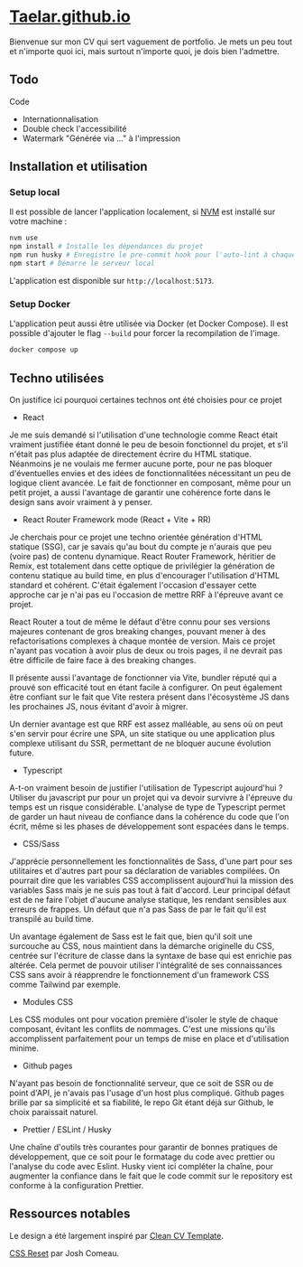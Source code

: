# [Taelar.github.io](https://taelar.github.io/)

Bienvenue sur mon CV qui sert vaguement de portfolio. Je mets un peu tout et n'importe quoi ici, mais surtout n'importe quoi, je dois bien l'admettre.

## Todo

Code

- Internationnalisation
- Double check l'accessibilité
- Watermark "Générée via ..." à l'impression

## Installation et utilisation

### Setup local

Il est possible de lancer l'application localement, si [NVM](https://github.com/nvm-sh/nvm) est installé sur votre machine :

```sh
nvm use
npm install # Installe les dépendances du projet
npm run husky # Enregistre le pre-commit hook pour l'auto-lint à chaque commmit
npm start # Démarre le serveur local
```

L'application est disponible sur `http://localhost:5173`.

### Setup Docker

L'application peut aussi être utilisée via Docker (et Docker Compose). Il est possible d'ajouter le flag `--build` pour forcer la recompilation de l'image.

```sh
docker compose up
```

## Techno utilisées

On justifice ici pourquoi certaines technos ont été choisies pour ce projet

- React

Je me suis demandé si l'utilisation d'une technologie comme React était vraiment justifiée étant donné le peu de besoin fonctionnel du projet, et s'il n'était pas plus adaptée de directement écrire du HTML statique. Néanmoins je ne voulais me fermer aucune porte, pour ne pas bloquer d'éventuelles envies et des idées de fonctionnalitées nécessitant un peu de logique client avancée. Le fait de fonctionner en composant, même pour un petit projet, a aussi l'avantage de garantir une cohérence forte dans le design sans avoir vraiment à y penser.

- React Router Framework mode (React + Vite + RR)

Je cherchais pour ce projet une techno orientée génération d'HTML statique (SSG), car je savais qu'au bout du compte je n'aurais que peu (voire pas) de contenu dynamique. React Router Framework, héritier de Remix, est totalement dans cette optique de privilégier la génération de contenu statique au build time, en plus d'encourager l'utilisation d'HTML standard et cohérent. C'était également l'occasion d'essayer cette approche car je n'ai pas eu l'occasion de mettre RRF à l'épreuve avant ce projet.

React Router a tout de même le défaut d'être connu pour ses versions majeures contenant de gros breaking changes, pouvant mener à des refactorisations complexes à chaque montée de version. Mais ce projet n'ayant pas vocation à avoir plus de deux ou trois pages, il ne devrait pas être difficile de faire face à des breaking changes.

Il présente aussi l'avantage de fonctionner via Vite, bundler réputé qui a prouvé son efficacité tout en étant facile à configurer. On peut également être confiant sur le fait que Vite restera présent dans l'écosystème JS dans les prochaines JS, nous évitant d'avoir à migrer.

Un dernier avantage est que RRF est assez malléable, au sens où on peut s'en servir pour écrire une SPA, un site statique ou une application plus complexe utilisant du SSR, permettant de ne bloquer aucune évolution future.

- Typescript

A-t-on vraiment besoin de justifier l'utilisation de Typescript aujourd'hui ? Utiliser du javascript pur pour un projet qui va devoir survivre à l'épreuve du temps est un risque considérable. L'analyse de type de Typescript permet de garder un haut niveau de confiance dans la cohérence du code que l'on écrit, même si les phases de développement sont espacées dans le temps.

- CSS/Sass

J'apprécie personnellement les fonctionnalités de Sass, d'une part pour ses utilitaires et d'autres part pour sa déclaration de variables compilées. On pourrait dire que les variables CSS accomplissent aujourd'hui la mission des variables Sass mais je ne suis pas tout à fait d'accord. Leur principal défaut est de ne faire l'objet d'aucune analyse statique, les rendant sensibles aux erreurs de frappes. Un défaut que n'a pas Sass de par le fait qu'il est transpilé au build time.

Un avantage également de Sass est le fait que, bien qu'il soit une surcouche au CSS, nous maintient dans la démarche originelle du CSS, centrée sur l'écriture de classe dans la syntaxe de base qui est enrichie pas altérée. Cela permet de pouvoir utiliser l'intégralité de ses connaissances CSS sans avoir à réapprendre le fonctionnement d'un framework CSS comme Tailwind par exemple.

- Modules CSS

Les CSS modules ont pour vocation première d'isoler le style de chaque composant, évitant les conflits de nommages. C'est une missions qu'ils accomplissent parfaitement pour un temps de mise en place et d'utilisation minime.

- Github pages

N'ayant pas besoin de fonctionnalité serveur, que ce soit de SSR ou de point d'API, je n'avais pas l'usage d'un host plus compliqué. Github pages brille par sa simplicité et sa fiabilité, le repo Git étant déjà sur Github, le choix paraissait naturel.

- Prettier / ESLint / Husky

Une chaîne d'outils très courantes pour garantir de bonnes pratiques de développement, que ce soit pour le formatage du code avec prettier ou l'analyse du code avec Eslint. Husky vient ici compléter la chaîne, pour augmenter la confiance dans le fait que le code commit sur le repository est conforme à la configuration Prettier.

## Ressources notables

Le design a été largement inspiré par [Clean CV Template](https://dribbble.com/shots/21132530-Clean-CV-Template).

[CSS Reset](https://www.joshwcomeau.com/css/custom-css-reset/) par Josh Comeau.
